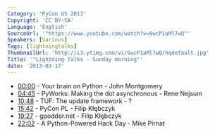```yaml
---
Category: 'PyCon US 2013'
Copyright: 'CC BY-SA'
Language: 'English'
SourceUrl: '"https://www.youtube.com/watch?v=6wcP1aMl7wQ"'
Speakers: [Various]
Tags: [lightningtalks]
ThumbnailUrl: 'http://i3.ytimg.com/vi/6wcP1aMl7wQ/hqdefault.jpg'
Title: '"Lightning Talks - Sunday morning"'
date: '2013-03-17'
---
```

* [00:00](#t=0m) - Your brain on Python - John Montgomery
* [04:45](#t=4m45s) - PyWorks: Making the dot asynchronous - Rene Nejsum
* [10:48](#t=10m48s) - TUF: The update framework - ?
* [15:42](#t=15m42s) - PyCon PL - Filip Kłębczyk
* [19:27](#t=19m27s) - gpodder.net - Filip Kłębczyk
* [22:02](#t=22m2s) - A Python-Powered Hack Day - Mike Pirnat